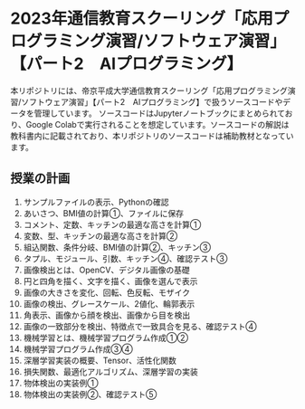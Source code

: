 # 2023年通信教育スクーリング「応用プログラミング演習/ソフトウェア演習」【パート2　AIプログラミング】
本リポジトリには、帝京平成大学通信教育スクーリング「応用プログラミング演習/ソフトウェア演習」【パート2　AIプログラミング】で扱うソースコードやデータを管理しています。
ソースコードはJupyterノートブックにまとめられており、Google Colabで実行されることを想定しています。ソースコードの解説は教科書内に記載されており、本リポジトリのソースコードは補助教材となっています。
## 授業の計画
1. サンプルファイルの表示、Pythonの確認
2. あいさつ、BMI値の計算①、ファイルに保存
3. コメント、定数、キッチンの最適な高さを計算①
4. 変数、型、キッチンの最適な高さを計算②
5. 組込関数、条件分岐、BMI値の計算②、キッチン③
6. タプル、モジュール、引数、キッチン④、確認テスト③
7. 画像検出とは、OpenCV、デジタル画像の基礎
8. 円と四角を描く、文字を描く、画像を選んで表示
9. 画像の大きさを変化、回転、色反転、モザイク
10. 画像の検出、グレースケール、2値化、輪郭表示
11. 角表示、画像から顔を検出、画像から目を検出
12.	画像の一致部分を検出、特徴点で一致具合を見る、確認テスト④
13.	機械学習とは、機械学習プログラム作成①②
14.	機械学習プログラム作成③④
15.	深層学習実装の概要、Tensor、活性化関数
16.	損失関数、最適化アルゴリズム、深層学習の実装
17.	物体検出の実装例①
18.	物体検出の実装例②、確認テスト⑤
